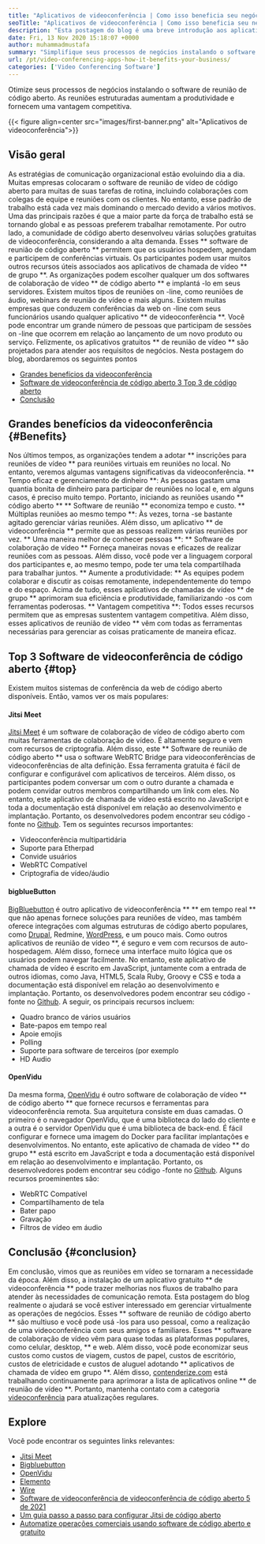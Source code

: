 ```yaml
---
title: "Aplicativos de videoconferência | Como isso beneficia seu negócio" 
seoTitle: "Aplicativos de videoconferência | Como isso beneficia seu negócio" 
description: "Esta postagem do blog é uma breve introdução aos aplicativos gratuitos de videoconferência. Esses softwares de colaboração gratuitos fornecem uma ampla gama de recursos para reuniões em grupo." 
date: Fri, 13 Nov 2020 15:18:07 +0000
author: muhammadmustafa
summary: "Simplifique seus processos de negócios instalando o software de reunião de código aberto. As reuniões estruturadas aumentam a produtividade e fornecem uma vantagem competitiva." 
url: /pt/video-conferencing-apps-how-it-benefits-your-business/
categories: ['Video Conferencing Software']
---
```


Otimize seus processos de negócios instalando o software de reunião de código aberto. As reuniões estruturadas aumentam a produtividade e fornecem uma vantagem competitiva.

{{< figure align=center src="images/first-banner.png" alt="Aplicativos de videoconferência">}}


## Visão geral
As estratégias de comunicação organizacional estão evoluindo dia a dia. Muitas empresas colocaram o software de reunião de vídeo de código aberto para muitas de suas tarefas de rotina, incluindo colaborações com colegas de equipe e reuniões com os clientes. No entanto, esse padrão de trabalho está cada vez mais dominando o mercado devido a vários motivos. Uma das principais razões é que a maior parte da força de trabalho está se tornando global e as pessoas preferem trabalhar remotamente. Por outro lado, a comunidade de código aberto desenvolveu várias soluções gratuitas de videoconferência, considerando a alta demanda. Esses ** software de reunião de código aberto ** permitem que os usuários hospedem, agendam e participem de conferências virtuais. Os participantes podem usar muitos outros recursos úteis associados aos aplicativos de chamada de vídeo ** de grupo **. As organizações podem escolher qualquer um dos softwares de colaboração de vídeo ** de código aberto ** e implantá -lo em seus servidores. Existem muitos tipos de reuniões on -line, como reuniões de áudio, webinars de reunião de vídeo e mais alguns.
Existem muitas empresas que conduzem conferências da web on -line com seus funcionários usando qualquer aplicativo ** de videoconferência **. Você pode encontrar um grande número de pessoas que participam de sessões on -line que ocorrem em relação ao lançamento de um novo produto ou serviço. Felizmente, os aplicativos gratuitos ** de reunião de vídeo ** são projetados para atender aos requisitos de negócios. Nesta postagem do blog, abordaremos os seguintes pontos
  * [][1][Grandes benefícios da videoconferência][2]
  * [Software de videoconferência de código aberto 3 Top 3 de código aberto][3]
  * [Conclusão][4]

## Grandes benefícios da videoconferência {#Benefits}
Nos últimos tempos, as organizações tendem a adotar ** inscrições para reuniões de vídeo ** para reuniões virtuais em reuniões no local. No entanto, veremos algumas vantagens significativas da videoconferência.
** Tempo eficaz e gerenciamento de dinheiro **: As pessoas gastam uma quantia bonita de dinheiro para participar de reuniões no local e, em alguns casos, é preciso muito tempo. Portanto, iniciando as reuniões usando ** código aberto ** ** Software de reunião ** economiza tempo e custo.
** Múltiplas reuniões ao mesmo tempo **: Às vezes, torna -se bastante agitado gerenciar várias reuniões. Além disso, um aplicativo ** de videoconferência ** permite que as pessoas realizem várias reuniões por vez.
** Uma maneira melhor de conhecer pessoas **: ** Software de colaboração de vídeo ** Forneça maneiras novas e eficazes de realizar reuniões com as pessoas. Além disso, você pode ver a linguagem corporal dos participantes e, ao mesmo tempo, pode ter uma tela compartilhada para trabalhar juntos.
** Aumente a produtividade: ** As equipes podem colaborar e discutir as coisas remotamente, independentemente do tempo e do espaço. Acima de tudo, esses aplicativos de chamadas de vídeo ** de grupo ** aprimoram sua eficiência e produtividade, familiarizando -os com ferramentas poderosas.
** Vantagem competitiva **: Todos esses recursos permitem que as empresas sustentem vantagem competitiva. Além disso, esses aplicativos de reunião de vídeo ** vêm com todas as ferramentas necessárias para gerenciar as coisas praticamente de maneira eficaz.

## Top 3 Software de videoconferência de código aberto {#top}
Existem muitos sistemas de conferência da web de código aberto disponíveis. Então, vamos ver os mais populares:

#### Jitsi Meet
[Jitsi Meet][5] é um software de colaboração de vídeo de código aberto com muitas ferramentas de colaboração de vídeo. É altamente seguro e vem com recursos de criptografia. Além disso, este ** Software de reunião de código aberto ** usa o software WebRTC Bridge para videoconferências de videoconferências de alta definição. Essa ferramenta gratuita é fácil de configurar e configurável com aplicativos de terceiros. Além disso, os participantes podem conversar um com o outro durante a chamada e podem convidar outros membros compartilhando um link com eles. No entanto, este aplicativo de chamada de vídeo está escrito no JavaScript e toda a documentação está disponível em relação ao desenvolvimento e implantação. Portanto, os desenvolvedores podem encontrar seu código -fonte no [Github][6]. Tem os seguintes recursos importantes:
  * Videoconferência multipartidária
  * Suporte para Etherpad
  * Convide usuários
  * WebRTC Compatível
  * Criptografia de vídeo/áudio

#### bigblueButton
[BigBluebutton][7] é outro aplicativo de videoconferência ** ** em tempo real ** que não apenas fornece soluções para reuniões de vídeo, mas também oferece integrações com algumas estruturas de código aberto populares, como [Drupal][8], Redmine, [WordPress][9], e um pouco mais. Como outros aplicativos de reunião de vídeo **, é seguro e vem com recursos de auto-hospedagem. Além disso, fornece uma interface muito lógica que os usuários podem navegar facilmente. No entanto, este aplicativo de chamada de vídeo é escrito em JavaScript, juntamente com a entrada de outros idiomas, como Java, HTML5, Scala Ruby, Groovy e CSS e toda a documentação está disponível em relação ao desenvolvimento e implantação. Portanto, os desenvolvedores podem encontrar seu código -fonte no [Github][10]. A seguir, os principais recursos incluem:
  * Quadro branco de vários usuários
  * Bate-papos em tempo real
  * Apoie emojis
  * Polling
  * Suporte para software de terceiros (por exemplo
  * HD Audio

#### OpenVidu
Da mesma forma, [OpenVidu][11] é outro software de colaboração de vídeo ** de código aberto ** que fornece recursos e ferramentas para videoconferência remota. Sua arquitetura consiste em duas camadas. O primeiro é o navegador OpenVidu, que é uma biblioteca do lado do cliente e a outra é o servidor OpenVidu que é uma biblioteca de back-end. É fácil configurar e fornece uma imagem do Docker para facilitar implantações e desenvolvimentos. No entanto, este aplicativo de chamada de vídeo ** do grupo ** está escrito em JavaScript e toda a documentação está disponível em relação ao desenvolvimento e implantação. Portanto, os desenvolvedores podem encontrar seu código -fonte no [Github][12]. Alguns recursos proeminentes são:
  * WebRTC Compatível
  * Compartilhamento de tela
  * Bater papo
  * Gravação
  * Filtros de vídeo em áudio

## Conclusão {#conclusion}
Em conclusão, vimos que as reuniões em vídeo se tornaram a necessidade da época. Além disso, a instalação de um aplicativo gratuito ** de videoconferência ** pode trazer melhorias nos fluxos de trabalho para atender às necessidades de comunicação remota. Esta postagem do blog realmente o ajudará se você estiver interessado em gerenciar virtualmente as operações de negócios. Esses ** software de reunião de código aberto ** são multiuso e você pode usá -los para uso pessoal, como a realização de uma videoconferência com seus amigos e familiares. Esses ** software de colaboração de vídeo vêm para quase todas as plataformas populares, como celular, desktop, ** e web. Além disso, você pode economizar seus custos como custos de viagem, custos de papel, custos de escritório, custos de eletricidade e custos de aluguel adotando ** aplicativos de chamada de vídeo em grupo **.
Além disso, [contenderize.com][13] está trabalhando continuamente para aprimorar a lista de aplicativos online ** de reunião de vídeo **. Portanto, mantenha contato com a categoria [videoconferência][14] para atualizações regulares.

## Explore
Você pode encontrar os seguintes links relevantes:
  * [Jitsi Meet][5]
  * [Bigbluebutton][7]
  * [OpenVidu][11]
  * [Elemento][15]
  * [Wire][16]
  * [Software de videoconferência de videoconferência de código aberto 5 de 2021][17]
  * [Um guia passo a passo para configurar Jitsi de código aberto][18]
  * [Automatize operações comerciais usando software de código aberto e gratuito][19]

  
[1]: #why
[2]: #benefits
[3]: #top
[4]: #conclusion
[5]: https://products.containerize.com/video-conferencing/jitsi
[6]: https://github.com/jitsi/jitsi-meet
[7]: https://products.containerize.com/video-conferencing/bigbluebutton
[8]: https://products.containerize.com/content-management/drupal/
[9]: https://products.containerize.com/blogging/wordpress/
[10]: https://github.com/bigbluebutton/bigbluebutton
[11]: https://products.containerize.com/video-conferencing/openvidu
[12]: https://github.com/OpenVidu/openvidu
[13]: https://www.containerize.com/
[14]: https://products.containerize.com/video-conferencing/
[15]: https://products.containerize.com/video-conferencing/element
[16]: https://products.containerize.com/video-conferencing/wire
[17]: https://blog.containerize.com/video-conferencing-software/top-5-open-source-video-conferencing-software-of-2021/
[18]: https://blog.containerize.com/video-conferencing-software/how-to-set-up-open-source-jitsi-meet/
[19]: https://blog.containerize.com/blogging/automate-business-operations-using-open-source-software/
